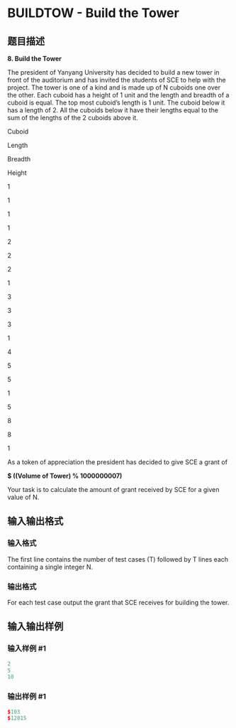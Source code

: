 # BUILDTOW - Build the Tower

## 题目描述

**8. Build the Tower**

The president of Yanyang University has decided to build a new tower in front of the auditorium and has invited the students of SCE to help with the project. The tower is one of a kind and is made up of N cuboids one over the other. Each cuboid has a height of 1 unit and the length and breadth of a cuboid is equal. The top most cuboid’s length is 1 unit. The cuboid below it has a length of 2. All the cuboids below it have their lengths equal to the sum of the lengths of the 2 cuboids above it.

Cuboid

Length

Breadth

Height

1

1

1

1

2

2

2

1

3

3

3

1

4

5

5

1

5

8

8

1

As a token of appreciation the president has decided to give SCE a grant of

**$ ((Volume of Tower) % 1000000007)**

Your task is to calculate the amount of grant received by SCE for a given value of N.

## 输入输出格式

### 输入格式

The first line contains the number of test cases (T) followed by T lines each containing a single integer N.

### 输出格式

For each test case output the grant that SCE receives for building the tower.

## 输入输出样例

### 输入样例 #1

```cpp
2
5
10
```


### 输出样例 #1

```cpp
$103
$12815
```


